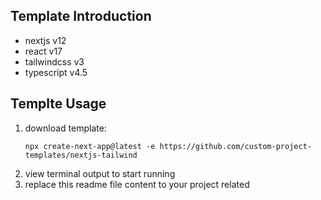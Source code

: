 ## Template Introduction

- nextjs v12
- react v17
- tailwindcss v3
- typescript v4.5

## Templte Usage
1. download template:
    ```shell
    npx create-next-app@latest -e https://github.com/custom-project-templates/nextjs-tailwind
    ```
2. view terminal output to start running
3. replace this readme file content to your project related 